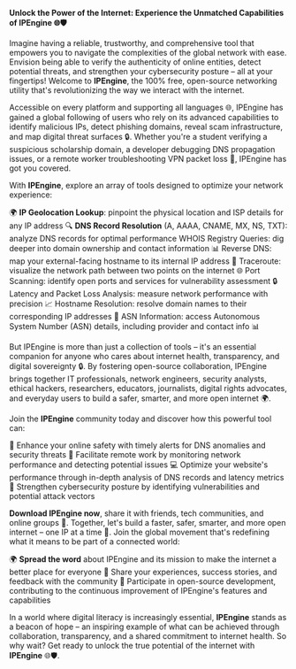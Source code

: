 **Unlock the Power of the Internet: Experience the Unmatched Capabilities of IPEngine 🌐🛡️**

Imagine having a reliable, trustworthy, and comprehensive tool that empowers you to navigate the complexities of the global network with ease. Envision being able to verify the authenticity of online entities, detect potential threats, and strengthen your cybersecurity posture – all at your fingertips! Welcome to **IPEngine**, the 100% free, open-source networking utility that's revolutionizing the way we interact with the internet.

Accessible on every platform and supporting all languages 🌐, IPEngine has gained a global following of users who rely on its advanced capabilities to identify malicious IPs, detect phishing domains, reveal scam infrastructure, and map digital threat surfaces 🔒. Whether you're a student verifying a suspicious scholarship domain, a developer debugging DNS propagation issues, or a remote worker troubleshooting VPN packet loss 📡, IPEngine has got you covered.

With **IPEngine**, explore an array of tools designed to optimize your network experience:

🌍 **IP Geolocation Lookup**: pinpoint the physical location and ISP details for any IP address
🔍 **DNS Record Resolution** (A, AAAA, CNAME, MX, NS, TXT): analyze DNS records for optimal performance
WHOIS Registry Queries: dig deeper into domain ownership and contact information 📊
Reverse DNS: map your external-facing hostname to its internal IP address 🔑
Traceroute: visualize the network path between two points on the internet 🌐
Port Scanning: identify open ports and services for vulnerability assessment 🔒
Latency and Packet Loss Analysis: measure network performance with precision 📈
Hostname Resolution: resolve domain names to their corresponding IP addresses 📡
ASN Information: access Autonomous System Number (ASN) details, including provider and contact info 📊

But IPEngine is more than just a collection of tools – it's an essential companion for anyone who cares about internet health, transparency, and digital sovereignty 🔒. By fostering open-source collaboration, IPEngine brings together IT professionals, network engineers, security analysts, ethical hackers, researchers, educators, journalists, digital rights advocates, and everyday users to build a safer, smarter, and more open internet 🌍.

Join the **IPEngine** community today and discover how this powerful tool can:

🚀 Enhance your online safety with timely alerts for DNS anomalies and security threats
👥 Facilitate remote work by monitoring network performance and detecting potential issues
💻 Optimize your website's performance through in-depth analysis of DNS records and latency metrics
💼 Strengthen cybersecurity posture by identifying vulnerabilities and potential attack vectors

**Download IPEngine now**, share it with friends, tech communities, and online groups 🤝. Together, let's build a faster, safer, smarter, and more open internet – one IP at a time 🔐. Join the global movement that's redefining what it means to be part of a connected world:

🌍 **Spread the word** about IPEngine and its mission to make the internet a better place for everyone
📢 Share your experiences, success stories, and feedback with the community
🚀 Participate in open-source development, contributing to the continuous improvement of IPEngine's features and capabilities

In a world where digital literacy is increasingly essential, **IPEngine** stands as a beacon of hope – an inspiring example of what can be achieved through collaboration, transparency, and a shared commitment to internet health. So why wait? Get ready to unlock the true potential of the internet with **IPEngine** 🌐🛡️.